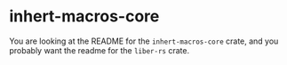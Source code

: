 # inhert-macros-core
You are looking at the README for the `inhert-macros-core` crate, and you probably want the readme for the `liber-rs` crate.  